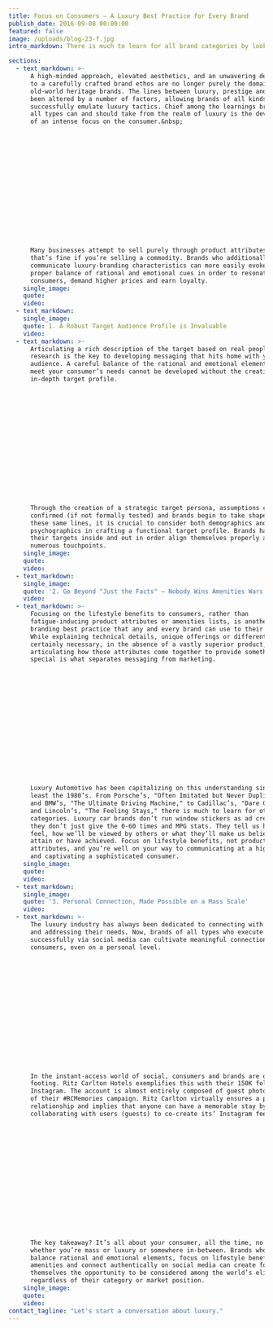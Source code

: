 ```yaml
---
title: Focus on Consumers – A Luxury Best Practice for Every Brand
publish_date: 2016-09-08 00:00:00
featured: false
image: /uploads/blog-23-f.jpg
intro_markdown: There is much to learn for all brand categories by looking at a new perspective.​

sections:
  - text_markdown: >-
      A high-minded approach, elevated aesthetics, and an unwavering dedication
      to a carefully crafted brand ethos are no longer purely the domain of
      old-world heritage brands. The lines between luxury, prestige and mass have
      been altered by a number of factors, allowing brands of all kinds to
      successfully emulate luxury tactics. Chief among the learnings brands of
      all types can and should take from the realm of luxury is the development
      of an intense focus on the consumer.&nbsp;

















      Many businesses attempt to sell purely through product attributes, and
      that’s fine if you’re selling a commodity. Brands who additionally
      communicate luxury-branding characteristics can more easily evoke the
      proper balance of rational and emotional cues in order to resonate with
      consumers, demand higher prices and earn loyalty.​
    single_image:
    quote:
    video:
  - text_markdown:
    single_image:
    quote: ​​1. A Robust Target Audience Profile is Invaluable
    video:
  - text_markdown: >-
      Articulating a rich description of the target based on real people and
      research is the key to developing messaging that hits home with your
      audience. A careful balance of the rational and emotional elements that
      meet your consumer’s needs cannot be developed without the creation of an
      in-depth target profile.

















      Through the creation of a strategic target persona, assumptions can be
      confirmed (if not formally tested) and brands begin to take shape. Along
      these same lines, it is crucial to consider both demographics and
      psychographics in crafting a functional target profile. Brands have to know
      their targets inside and out in order align themselves properly across
      numerous touchpoints.​
    single_image:
    quote:
    video:
  - text_markdown:
    single_image:
    quote: '2. Go Beyond "Just the Facts" – Nobody Wins Amenities Wars'
    video:
  - text_markdown: >-
      Focusing on the lifestyle benefits to consumers, rather than
      fatigue-inducing product attributes or amenities lists, is another luxury
      branding best practice that any and every brand can use to their benefit.
      While explaining technical details, unique offerings or different uses is
      certainly necessary, in the absence of a vastly superior product,
      articulating how those attributes come together to provide something
      special is what separates messaging from marketing.

















      Luxury Automotive has been capitalizing on this understanding since at
      least the 1980’s. From Porsche’s, "Often Imitated but Never Duplicated,"
      and BMW’s, "The Ultimate Driving Machine," to Cadillac’s, "Dare Greatly,"
      and Lincoln’s, "The Feeling Stays," there is much to learn for other brand
      categories. Luxury car brands don’t run window stickers as ad creative. And
      they don’t just give the 0-60 times and MPG stats. They tell us how we’ll
      feel, how we’ll be viewed by others or what they’ll make us believe we can
      attain or have achieved. Focus on lifestyle benefits, not product
      attributes, and you’re well on your way to communicating at a higher level
      and captivating a sophisticated consumer.​
    single_image:
    quote:
    video:
  - text_markdown:
    single_image:
    quote: '3. Personal Connection, Made Possible on a Mass Scale'
    video:
  - text_markdown: >-
      The luxury industry has always been dedicated to connecting with consumers
      and addressing their needs. Now, brands of all types who execute
      successfully via social media can cultivate meaningful connections with
      consumers, even on a personal level.

















      In the instant-access world of social, consumers and brands are on equal
      footing. Ritz Carlton Hotels exemplifies this with their 150K followers on
      Instagram. The account is almost entirely composed of guest photos as part
      of their #RCMemories campaign. Ritz Carlton virtually ensures a positive
      relationship and implies that anyone can have a memorable stay by
      collaborating with users (guests) to co-create its’ Instagram feed.

















      The key takeaway? It’s all about your consumer, all the time, no matter
      whether you’re mass or luxury or somewhere in-between. Brands who properly
      balance rational and emotional elements, focus on lifestyle benefits versus
      amenities and connect authentically on social media can create for
      themselves the opportunity to be considered among the world’s elite brands,
      regardless of their category or market position.​
    single_image:
    quote:
    video:
contact_tagline: "Let's start a conversation about luxury."
---
```



